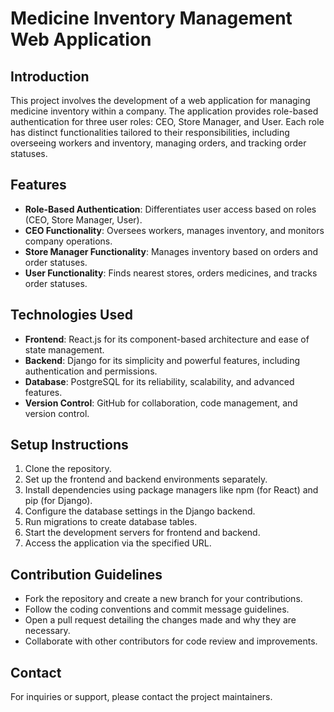 # Medicine Inventory Management Web Application

## Introduction
This project involves the development of a web application for managing medicine inventory within a company. The application provides role-based authentication for three user roles: CEO, Store Manager, and User. Each role has distinct functionalities tailored to their responsibilities, including overseeing workers and inventory, managing orders, and tracking order statuses.

## Features
- **Role-Based Authentication**: Differentiates user access based on roles (CEO, Store Manager, User).
- **CEO Functionality**: Oversees workers, manages inventory, and monitors company operations.
- **Store Manager Functionality**: Manages inventory based on orders and order statuses.
- **User Functionality**: Finds nearest stores, orders medicines, and tracks order statuses.

## Technologies Used
- **Frontend**: React.js for its component-based architecture and ease of state management.
- **Backend**: Django for its simplicity and powerful features, including authentication and permissions.
- **Database**: PostgreSQL for its reliability, scalability, and advanced features.
- **Version Control**: GitHub for collaboration, code management, and version control.

## Setup Instructions
1. Clone the repository.
2. Set up the frontend and backend environments separately.
3. Install dependencies using package managers like npm (for React) and pip (for Django).
4. Configure the database settings in the Django backend.
5. Run migrations to create database tables.
6. Start the development servers for frontend and backend.
7. Access the application via the specified URL.

## Contribution Guidelines
- Fork the repository and create a new branch for your contributions. 
- Follow the coding conventions and commit message guidelines.
- Open a pull request detailing the changes made and why they are necessary.
- Collaborate with other contributors for code review and improvements.

## Contact
For inquiries or support, please contact the project maintainers.
